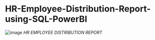 # HR-Employee-Distribution-Report-using-SQL-PowerBI
![image](https://github.com/user-attachments/assets/8c2a0003-633e-4c7c-8694-92580c4d08e4)
*HR EMPLOYEE DISTRIBUTION REPORT*
